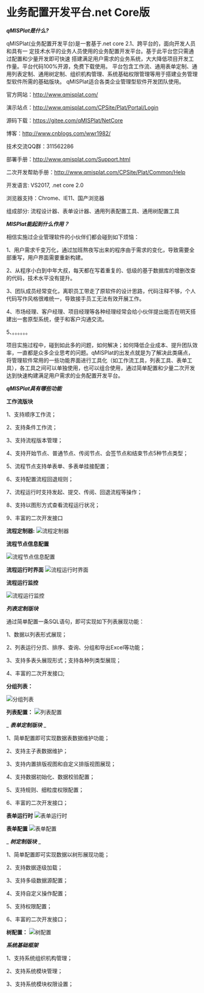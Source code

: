 # 业务配置开发平台.net Core版

 **_qMISPlat是什么?_** 

qMISPlat(业务配置开发平台)是一套基于.net core 2.1、跨平台的，面向开发人员和具有一
定技术水平的业务人员使用的业务配置开发平台。基于此平台您只需通过配置和少量开发即可快速
搭建满足用户需求的业务系统，大大降低项目开发工作量。平台代码100%开源，免费下载使用。
平台包含工作流、通用表单定制、通用列表定制、通用树定制、组织机构管理、系统基础权限管理等用于搭建业务管理型软件所需的基础版块。
    qMISPlat适合各类企业管理型软件开发团队使用。

官方网站：http://www.qmisplat.com/

演示站点：http://www.qmisplat.com/CPSite/Plat/Portal/Login

源码下载：https://gitee.com/qMISPlat/NetCore

博客：http://www.cnblogs.com/wwr1982/

技术交流QQ群：311562286

部署手册：http://www.qmisplat.com/Support.html

二次开发帮助手册：http://www.qmisplat.com/CPSite/Plat/Common/Help

开发语言: VS2017, .net core 2.0 

浏览器支持：Chrome、IE11、国产浏览器

组成部分: 流程设计器、表单设计器、通用列表配置工具、通用树配置工具




 **_MISPlat能起到什么作用？_** 


相信实施过企业管理软件的小伙伴们都会碰到如下烦恼：

1、用户需求千变万化，通过加班熬夜写出来的程序由于需求的变化，导致需要全部重写，用户界面需要重新构建。

2、从程序小白到中年大叔，每天都在写着重复的、低级的基于数据库的增删改查的代码，技术水平没有提升。

3、团队成员经常变化，离职员工带走了原软件的设计思路，代码注释不够，个人代码写作风格很难统一，导致接手员工无法有效开展工作。

4、市场经理、客户经理、项目经理等各种经理经常会给小伙伴提出能否在明天搭建出一套原型系统，便于和客户沟通交流。

5、。。。。。。

项目实施过程中，碰到如此多的问题，如何解决；如何降低企业成本、提升团队效率，一直都是众多企业思考的问题。qMISPlat的出发点就是为了解决此类痛点，将管理软件常用的一些功能界面进行工具化（如工作流工具，列表工具、表单工具），各工具之间可以单独使用，也可以组合使用，通过简单配置和少量二次开发达到快速构建满足用户需求的业务配置开发平台。


 **_qMISPlat具有哪些功能_** 

 **工作流版块** 

1、支持顺序工作流；

2、支持条件工作流；

3、支持流程版本管理；

4、支持开始节点、普通节点、传阅节点、会签节点和结束节点5种节点类型；

5、流程节点支持单表单、多表单挂接配置；

6、支持配置流程回退规则；

7、流程运行时支持发起、提交、传阅、回退流程等操作；

8、支持以图形方式查看流程运行状况；

9、丰富的二次开发接口


 **流程定制器:** 
![流程定制器](http://www.qmisplat.com/GITPIC/fLOW-1.PNG "流程定制器")

 **流程节点信息配置** 

 ![流程节点信息配置](http://www.qmisplat.com/GITPIC/fLOW-2.PNG "流程节点信息配置")

 **流程运行时界面** 
![流程运行时界面](http://www.qmisplat.com/GITPIC/fLOW-3.PNG  "流程运行时界面")

 **流程运行监控** 

![流程运行监控](http://www.qmisplat.com/GITPIC/fLOW-4.PNG  "流程运行监控")







 **_列表定制版块_** 

通过简单配置一条SQL语句，即可实现如下列表展现功能：

1、数据以列表形式展现；

2、列表运行分页、排序、查询、分组和导出Excel等功能；

3、支持多表头展现形式；支持各种列类型展现；

4、丰富的二次开发接口;

 **分组列表：** 

![分组列表](http://www.qmisplat.com/GITPIC/List-1.PNG "分组列表")

 **列表配置：** 
![列表配置](http://www.qmisplat.com/GITPIC/List-2.PNG "列表配置")





 _
 **_表单定制版块_** _ 

1、简单配置即可实现数据表数据维护功能；

2、支持主子表数据维护；

3、支持内置排版视图和自定义排版视图展现；

4、支持数据初始化、数据校验配置；

5、支持规则、细粒度权限配置；

6、丰富的二次开发接口；

 **表单运行时** 
![表单运行时](http://www.qmisplat.com/GITPIC/Form-1.PNG "表单运行时")

 **表单配置** 
![表单配置](http://www.qmisplat.com/GITPIC/Form-2.PNG "表单配置")





 _ **_树定制版块_** _ 

1、简单配置即可实现数据以树形展现功能；

2、支持数据逐级加载；

3、支持多级数据源配置；

4、支持自定义操作配置；

5、支持权限配置；

6、丰富的二次开发接口；

 **树配置：** 
![树配置](http://www.qmisplat.com/GITPIC/Tree-1.PNG "树配置")




 _**系统基础框架**_ 

1、支持系统组织机构管理；

2、支持系统模块管理；

3、支持系统模块权限设置；


